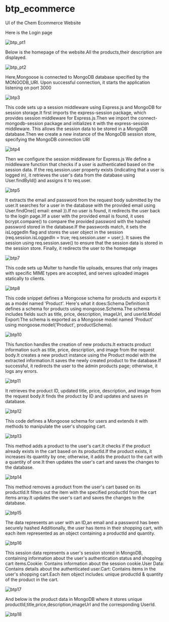 # btp_ecommerce

UI of the Chem Ecommerce Website

Here is the Login page 

![btp_pt1](https://github.com/sahilkgpian/btp_ecommerce/assets/137074146/89db7889-d3b3-407e-8f71-90d49b5443c5)

Below is the homepage of the website.All the products,their description are displayed.

![btp_pt2](https://github.com/sahilkgpian/btp_ecommerce/assets/137074146/306bbd48-5063-4086-af31-27fc05f3526d)

 Here,Mongoose is connected to MongoDB database specified by the MONGODB_URI. Upon successful connection, it starts the application listening on port 3000

![btp3](https://github.com/sahilkgpian/btp_ecommerce/assets/137074146/4d91e459-72a5-4919-83ce-b5c8b1d8de9e)

This code sets up a session middleware using Express.js and MongoDB for session storage.It first imports the express-session package, which provides session middleware for Express.js.Then we import the connect-mongodb-session package and initializes it with the express-session middleware. This allows the session data to be stored in a MongoDB database.Then we create a new instance of the MongoDB session store, specifying the MongoDB connection URI 

![btp4](https://github.com/sahilkgpian/btp_ecommerce/assets/137074146/9296c399-b3d8-4b3f-a974-2f3001c91103)

Then we configure the session middleware for Express.js We define a middleware function that checks if a user is authenticated based on the session data. If the req.session.user property exists (indicating that a user is logged in), it retrieves the user's data from the database using User.findById() and assigns it to req.user.

![btp5](https://github.com/sahilkgpian/btp_ecommerce/assets/137074146/e999f123-7010-4e90-9da0-43b80ae559fd)

It extracts the email and password from the request body submitted by the user.It searches for a user in the database with the provided email using User.findOne({ email: email }).If no user is found, it redirects the user back to the login page.)If a user with the provided email is found, it uses bcrypt.compare() to compare the provided password with the hashed password stored in the database.If the passwords match, it sets the isLoggedIn flag and stores the user object in the session (req.session.isLoggedIn = true; req.session.user = user;).
It saves the session using req.session.save() to ensure that the session data is stored in the session store.
Finally, it redirects the user to the homepage

![btp7](https://github.com/sahilkgpian/btp_ecommerce/assets/137074146/96d7e94e-1df9-4ea9-8331-298a58895cc0)

This code sets up Multer to handle file uploads, ensures that only images with specific MIME types are accepted, and serves uploaded images statically to clients.

![btp8](https://github.com/sahilkgpian/btp_ecommerce/assets/137074146/23528c0d-6f7e-45a9-bdc5-612c02e7fee0)

This code snippet defines a Mongoose schema for products and exports it as a model named 'Product'. Here's what it does:Schema Definition:It defines a schema for products using mongoose.Schema.The schema includes fields such as title, price, description, imageUrl, and userId.Model Export:The schema is exported as a Mongoose model named 'Product' using mongoose.model('Product', productSchema).

![btp10](https://github.com/sahilkgpian/btp_ecommerce/assets/137074146/d602116b-176c-4bb2-977d-c9029c9f6b51)

This function handles the creation of new products.It extracts product information such as title, price, description, and image from the request body.It creates a new product instance using the Product model with the extracted information.It saves the newly created product to the database.If successful, it redirects the user to the admin products page; otherwise, it logs any errors.

![btp11](https://github.com/sahilkgpian/btp_ecommerce/assets/137074146/49bd5e66-e2e1-48b7-9a4d-935504ebc86a)

It retrieves the product ID, updated title, price, description, and image from the request body.It finds the product by ID and updates and saves in database.

![btp12](https://github.com/sahilkgpian/btp_ecommerce/assets/137074146/5c15cdde-991d-4500-981e-cc15ca74fc00)

This code defines a Mongoose schema for users and extends it with methods to manipulate the user's shopping cart.

![btp13](https://github.com/sahilkgpian/btp_ecommerce/assets/137074146/9b5d8be1-4ba9-44c8-9bbf-86d5f37aeefe)

This method adds a product to the user's cart.It checks if the product already exists in the cart based on its productId.If the product exists, it increases its quantity by one; otherwise, it adds the product to the cart with a quantity of one.It then updates the user's cart and saves the changes to the database.


![btp14](https://github.com/sahilkgpian/btp_ecommerce/assets/137074146/d1a9d540-201a-4bc3-b9d7-5bbaf4a006ab)

This method removes a product from the user's cart based on its productId.It filters out the item with the specified productId from the cart items array.It updates the user's cart and saves the changes to the database.

![btp15](https://github.com/sahilkgpian/btp_ecommerce/assets/137074146/36d71cd6-5449-46ff-98a5-c8bf0acea92f)

The data represents an user with an ID,an email and a password has been securely hashed Additionally, the user has items in their shopping cart, with each item represented as an object containing a productId and quantity.

![btp16](https://github.com/sahilkgpian/btp_ecommerce/assets/137074146/2b3f61e6-f668-4ddb-a2e5-9b7b34fb6aed)

This session data represents a user's session stored in MongoDB, containing information about the user's authentication status and shopping cart items.Cookie: Contains information about the session cookie.User Data: Contains details about the authenticated user.Cart: Contains items in the user's shopping cart.Each item object includes: unique productId & quantity of the product in the cart.

![btp17](https://github.com/sahilkgpian/btp_ecommerce/assets/137074146/b80a1b06-da58-4106-9c64-3339e537402b)

And below is the product data in MongoDB where it stores unique productId,title,price,description,imageUrl and the corresponding UserId.

![btp18](https://github.com/sahilkgpian/btp_ecommerce/assets/137074146/261ea601-61e8-427b-90de-56aaf18b1d42)
